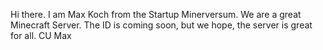 Hi there. I am Max Koch from the Startup Minerversum. We are a great Minecraft Server. The ID is coming soon, but we hope, the server is great for all. CU Max
